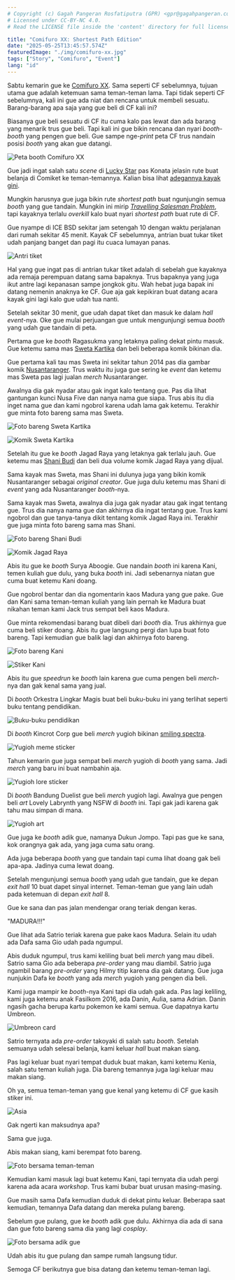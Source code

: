 ```yaml
---
# Copyright (c) Gagah Pangeran Rosfatiputra (GPR) <gpr@gagahpangeran.com>.
# Licensed under CC-BY-NC 4.0.
# Read the LICENSE file inside the 'content' directory for full license text.

title: "Comifuro XX: Shortest Path Edition"
date: "2025-05-25T13:45:57.574Z"
featuredImage: "./img/comifuro-xx.jpg"
tags: ["Story", "Comifuro", "Event"]
lang: "id"
---
```


Sabtu kemarin gue ke [Comifuro XX][cf]. Sama seperti CF sebelumnya, tujuan utama
gue adalah ketemuan sama teman-teman lama. Tapi tidak seperti CF sebelumnya,
kali ini gue ada niat dan rencana untuk membeli sesuatu. Barang-barang apa saja
yang gue beli di CF kali ini?

<!-- excerpt -->

Biasanya gue beli sesuatu di CF itu cuma kalo pas lewat dan ada barang yang
menarik trus gue beli. Tapi kali ini gue bikin rencana dan nyari _booth-booth_
yang pengen gue beli. Gue sampe nge-_print_ peta CF trus nandain posisi _booth_
yang akan gue datangi.

![Peta booth Comifuro XX](./img/cfxx-map.png "Peta ini sudah menjalankan tugasnya dengan baik")

Gue jadi ingat salah satu _scene_ di [Lucky Star][luckystar] pas Konata jelasin
rute buat belanja di Comiket ke teman-temannya. Kalian bisa lihat [adegannya
kayak gini][konatacomiket].

Mungkin harusnya gue juga bikin rute _shortest path_ buat ngunjungin semua
_booth_ yang gue tandain. Mungkin ini mirip _[Travelling Salesman
Problem][tsp]_, tapi kayaknya terlalu _overkill_ kalo buat nyari _shortest path_
buat rute di CF.

Gue nyampe di ICE BSD sekitar jam setengah 10 dengan waktu perjalanan dari rumah
sekitar 45 menit. Kayak CF sebelumnya, antrian buat tukar tiket udah panjang
banget dan pagi itu cuaca lumayan panas.

![Antri tiket](./img/cf-antri.jpg "Antrian yang panas")

Hal yang gue ingat pas di antrian tukar tiket adalah di sebelah gue kayaknya ada
remaja perempuan datang sama bapaknya. Trus bapaknya yang juga ikut antre lagi
kepanasan sampe jongkok gitu. Wah hebat juga bapak ini datang nemenin anaknya ke
CF. Gue aja gak kepikiran buat datang acara kayak gini lagi kalo gue udah tua
nanti.

Setelah sekitar 30 menit, gue udah dapat tiket dan masuk ke dalam _hall
event_-nya. Oke gue mulai perjuangan gue untuk mengunjungi semua _booth_ yang
udah gue tandain di peta.

Pertama gue ke _booth_ Ragasukma yang letaknya paling dekat pintu masuk. Gue
ketemu sama mas [Sweta Kartika][swetakartika] dan beli beberapa komik bikinan
dia.

Gue pertama kali tau mas Sweta ini sekitar tahun 2014 pas dia gambar komik
[Nusantaranger][nusantaranger]. Trus waktu itu juga gue sering ke _event_ dan
ketemu mas Sweta pas lagi jualan _merch_ Nusantaranger.

Awalnya dia gak nyadar atau gak ingat kalo tentang gue. Pas dia lihat gantungan
kunci Nusa Five dan nanya nama gue siapa. Trus abis itu dia inget nama gue dan
kami ngobrol karena udah lama gak ketemu. Terakhir gue minta foto bareng sama
mas Sweta.

![Foto bareng Sweta Kartika](./img/gpr-sweta.jpg "Mata gue entah melihat ke mana")

![Komik Sweta Kartika](./img/sweta-comic.jpg "Komik mas Sweta yang harganya bisa gue beli")

Setelah itu gue ke _booth_ Jagad Raya yang letaknya gak terlalu jauh. Gue ketemu
mas [Shani Budi][shanibudi] dan beli dua volume komik Jagad Raya yang dijual.

Sama kayak mas Sweta, mas Shani ini dulunya juga yang bikin komik Nusantaranger
sebagai _original creator_. Gue juga dulu ketemu mas Shani di _event_ yang ada
Nusantaranger _booth_-nya.

Sama kayak mas Sweta, awalnya dia juga gak nyadar atau gak ingat tentang gue.
Trus dia nanya nama gue dan akhirnya dia ingat tentang gue. Trus kami ngobrol
dan gue tanya-tanya dikit tentang komik Jagad Raya ini. Terakhir gue juga minta
foto bareng sama mas Shani.

![Foto bareng Shani Budi](./img/gpr-shani.jpg "Mas Shani yang sedikit jongkok masih sangat lebih tinggi dari gue")

![Komik Jagad Raya](./img/jagad-raya.jpg "Beli dua buku dan banyak bonusnya")

Abis itu gue ke _booth_ Surya Aboogie. Gue nandain _booth_ ini karena Kani,
temen kuliah gue dulu, yang buka _booth_ ini. Jadi sebenarnya niatan gue cuma
buat ketemu Kani doang.

Gue ngobrol bentar dan dia ngomentarin kaos Madura yang gue pake. Gue dan Kani
sama teman-teman kuliah yang lain pernah ke Madura buat nikahan teman kami Jack
trus sempat beli kaos Madura.

Gue minta rekomendasi barang buat dibeli dari _booth_ dia. Trus akhirnya gue
cuma beli stiker doang. Abis itu gue langsung pergi dan lupa buat foto bareng.
Tapi kemudian gue balik lagi dan akhirnya foto bareng.

![Foto bareng Kani](./img/gpr-kani.jpg "Gaya tangan yang sangat aneh")

![Stiker Kani](./img/kani-sticker.jpg "Stiker yang menarik")

Abis itu gue _speedrun_ ke _booth_ lain karena gue cuma pengen beli _merch_-nya
dan gak kenal sama yang jual.

Di _booth_ Orkestra Lingkar Magis buat beli buku-buku ini yang terlihat seperti
buku tentang pendidikan.

![Buku-buku pendidikan](./img/educational-book.jpg "Materi kuliah semester 1")

Di _booth_ Kincrot Corp gue beli _merch_ yugioh bikinan [smiling
spectra][spectra].

![Yugioh meme sticker](./img/spectra-merch-1.jpg "Stiker dengan jokes yang hanya dimengerti pemain Yugioh")

Tahun kemarin gue juga sempat beli _merch_ yugioh di _booth_ yang sama. Jadi
_merch_ yang baru ini buat nambahin aja.

![Yugioh lore sticker](./img/spectra-merch-2.jpg "Stiker para karakter di lore kartu Yugioh")

Di _booth_ Bandung Duelist gue beli _merch_ yugioh lagi. Awalnya gue pengen beli
_art_ Lovely Labrynth yang NSFW di _booth_ ini. Tapi gak jadi karena gak tahu
mau simpan di mana.

![Yugioh art](./img/banlist-merch.jpg "White Forest dan Branded art serta stiker Yummy")

Gue juga ke _booth_ adik gue, namanya Dukun Jompo. Tapi pas gue ke sana, kok
orangnya gak ada, yang jaga cuma satu orang.

Ada juga beberapa _booth_ yang gue tandain tapi cuma lihat doang gak beli
apa-apa. Jadinya cuma lewat doang.

Setelah mengunjungi semua _booth_ yang udah gue tandain, gue ke depan _exit
hall_ 10 buat dapet sinyal internet. Teman-teman gue yang lain udah pada
ketemuan di depan _exit hall_ 8.

Gue ke sana dan pas jalan mendengar orang teriak dengan keras.

"MADURA!!!"

Gue lihat ada Satrio teriak karena gue pake kaos Madura. Selain itu udah ada
Dafa sama Gio udah pada ngumpul.

Abis duduk ngumpul, trus kami keliling buat beli _merch_ yang mau dibeli. Satrio
sama Gio ada beberapa _pre-order_ yang mau diambil. Satrio juga ngambil barang
_pre-order_ yang Hilmy titip karena dia gak datang. Gue juga nunjukin Dafa ke
_booth_ yang ada _merch_ yugioh yang pengen dia beli.

Kami juga mampir ke _booth_-nya Kani tapi dia udah gak ada. Pas lagi keliling,
kami juga ketemu anak Fasilkom 2016, ada Danin, Aulia, sama Adrian. Danin ngasih
gacha berupa kartu pokemon ke kami semua. Gue dapatnya kartu Umbreon.

![Umbreon card](./img/umbreon-card.jpg "Kartu hasil gacha")

Satrio ternyata ada _pre-order_ takoyaki di salah satu _booth_. Setelah semuanya
udah selesai belanja, kami keluar _hall_ buat makan siang.

Pas lagi keluar buat nyari tempat duduk buat makan, kami ketemu Kenia, salah
satu teman kuliah juga. Dia bareng temannya juga lagi keluar mau makan siang.

Oh ya, semua teman-teman yang gue kenal yang ketemu di CF gue kasih stiker ini.

![Asia](./img/asia.png "Asia")

Gak ngerti kan maksudnya apa?

Sama gue juga.

Abis makan siang, kami berempat foto bareng.

![Foto bersama teman-teman](./img/foto-bersama.jpg "Wajah-wajah bahagia setelah belanja")

Kemudian kami masuk lagi buat ketemu Kani, tapi ternyata dia udah pergi karena
ada acara _workshop_. Trus kami bubar buat urusan masing-masing.

Gue masih sama Dafa kemudian duduk di dekat pintu keluar. Beberapa saat
kemudian, temannya Dafa datang dan mereka pulang bareng.

Sebelum gue pulang, gue ke _booth_ adik gue dulu. Akhirnya dia ada di sana dan
gue foto bareng sama dia yang lagi _cosplay_.

![Foto bersama adik gue](./img/gpr-sister.jpg "Adik gue cosplay jadi Mao Mao")

Udah abis itu gue pulang dan sampe rumah langsung tidur.

Semoga CF berikutnya gue bisa datang dan ketemu teman-teman lagi.

[cf]: https://comifuro.net/
[luckystar]: https://en.wikipedia.org/wiki/Lucky_Star_(manga)
[konatacomiket]: https://youtu.be/dNdQMoRxfeg?t=18
[tsp]: https://en.wikipedia.org/wiki/Travelling_salesman_problem
[swetakartika]: https://x.com/SwetaKartika
[nusantaranger]: https://indonesia-fan-toku.fandom.com/id/wiki/Nusantaranger
[shanibudi]: https://x.com/ShaniBudi
[spectra]: https://x.com/smilingspectra
